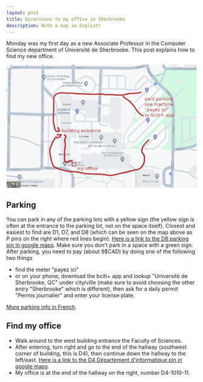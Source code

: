 ```yaml
---
layout: post
title: Directions to my office in Sherbrooke
description: With a map in English!
---
```


Monday was my first day as a new Associate Professor in the Computer
Science department of Université de Sherbrooke. This post explains how
to find my new office.

![map to toby's office](/assets/img/2024-06-20-directions/map-to-tobys-office.png)

## Parking

You can park in any of the parking lots with a yellow sign (the yellow
sign is often at the entrance to the parking lot, not on the space
itself). Closest and easiest to find are D1, D7, and D8 (which can be
seen on the map above as P pins on the right where red lines
begin). [Here is a link to the D8 parking pin in google
maps](https://www.google.com/maps/place/Parking+lot,+Sherbrooke,+QC+J1K+2R1/@45.3804825,-71.9239084,18z/data=!4m6!3m5!1s0x4cb7b34c11026637:0x6686fd98d6d677f7!8m2!3d45.3807453!4d-71.9242623!16s%2Fg%2F11c1fb82m8?entry=ttu). Make
sure you don't park in a space with a green sign.  After parking, you
need to pay (about 9$CAD) by doing one of the following two things

* find the meter "payez ici" 
* or on your phone, download the bciti+ app and lookup "Université de
  Sherbrooke, QC" under city/ville (make sure to avoid choosing the other entry "Sherbrooke" which is different), then ask for a daily permit
  "Permis journalier" and enter your license plate.
  
[More parking info in French](https://www.usherbrooke.ca/smsp/mobilite-durable-et-stationnement/stationnement/campus-principal).

## Find my office

* Walk around to the west building entrance the Faculty of Sciences.
* After entering, turn right and go to the end of the hallway (southwest
  corner of building, this is D4), then continue down the hallway to the
  left/east.
  [Here is a link to the D4 Département d'informatique pin in google maps](https://www.google.com/maps/place/D%C3%A9partement+d'informatique/@45.3800077,-71.9262366,18z/data=!3m1!5s0x4cb7b34c4db21369:0x6e37adfd88431762!4m6!3m5!1s0x4cb7b34c51870cd1:0x277ef2fa64651959!8m2!3d45.3798731!4d-71.9266534!16s%2Fg%2F11_p_wjx1?entry=ttu).
* My office is at the end of the hallway on the right, number D4-1010-11.
